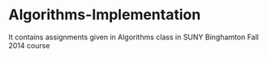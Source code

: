 # Algorithms-Implementation
It contains assignments given in Algorithms class in SUNY Binghamton Fall 2014 course
